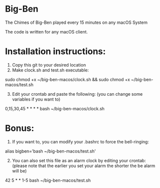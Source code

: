 # Big-Ben 
The Chimes of Big-Ben played every 15 minutes on any macOS System

The code is written for any macOS client.

# Installation instructions:
1. Copy this git to your desired location
2. Make clock.sh and test.sh executable:

sudo chmod +x ~/big-ben-macos/clock.sh && sudo chmod +x ~/big-ben-macos/test.sh

3. Edit your crontab and paste the following: (you can change some variables if you want to)

0,15,30,45 * * * * bash ~/big-ben-macos/clock.sh

# Bonus:
1. If you want to, you can modify your .bashrc to force the bell-ringing:

alias bigben='bash ~/big-ben-macos/test.sh'

2. You can also set this file as an alarm clock by editing your crontab: (please note that the earlier you set your alarm the shorter the be alarm will be)

42 5 * * 1-5 bash ~/big-ben-macos/test.sh
